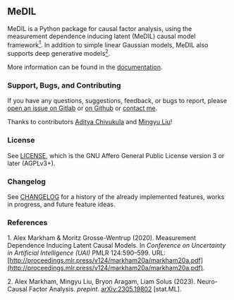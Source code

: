 ## MeDIL
MeDIL is a Python package for causal factor analysis, using the measurement dependence inducing latent (MeDIL) causal model framework[<sup>1</sup>](#medil_paper).
In addition to simple linear Gaussian models, MeDIL also supports deep generative models[<sup>2</sup>](#ncfa_paper).

More information can be found in the [documentation](https://medil.causal.dev).

### Support, Bugs, and Contributing
If you have any questions, suggestions, feedback, or bugs to report, please [open an issue on Gitlab](https://gitlab.com/alex-markham/medil/issues/new) or [on Github](https://github.com/Alex-Markham/medil/issues/new) or [contact me](https://causal.dev/#contact).

Thanks to contributors [Aditya Chivukula](https://github.com/adityachivu/) and [Mingyu Liu](https://github.com/JerryLiuMY)!

### License
See [LICENSE](https://gitlab.com/alex-markham/medil/blob/master/LICENSE.md), which is the GNU Affero General Public License version 3 or later (AGPLv3+).

### Changelog
See [CHANGELOG](https://gitlab.com/alex-markham/medil/blob/master/CHANGELOG.md) for a history of the already implemented features, works in progress, and future feature ideas.

### References
<a name="medil_paper"> 1.</a> Alex Markham & Moritz Grosse-Wentrup (2020). Measurement Dependence Inducing Latent Causal Models. In *Conference on Uncertainty in Artificial Intelligence (UAI)* PMLR 124:590&ndash;599. URL: [http://proceedings.mlr.press/v124/markham20a/markham20a.pdf](http://proceedings.mlr.press/v124/markham20a/markham20a.pdf).

<a name="ncfa_paper"> 2.</a> Alex Markham, Mingyu Liu, Bryon Aragam, Liam Solus (2023). Neuro-Causal Factor Analysis. *prepint*. [arXiv:2305.19802](https://arxiv.org/abs/2305.19802) [stat.ML].
